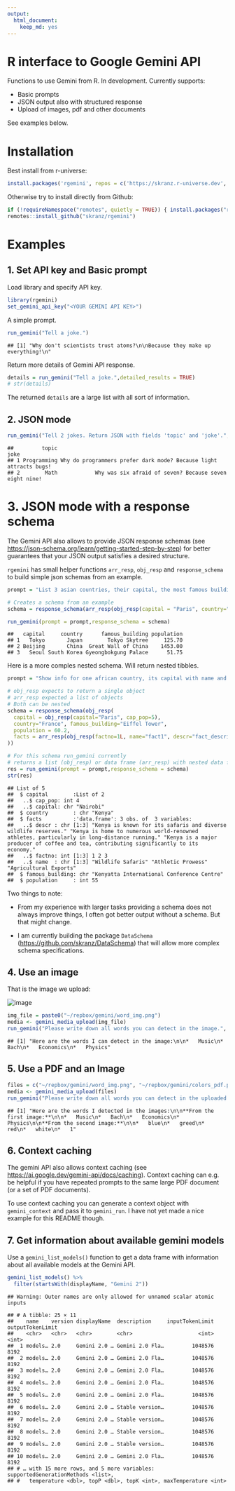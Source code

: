 ```yaml
---
output: 
  html_document: 
    keep_md: yes
---
```

# R interface to Google Gemini API

Functions to use Gemini from R. In development. Currently supports:

- Basic prompts
- JSON output also with structured response
- Upload of images, pdf and other documents

See examples below.

# Installation

Best install from r-universe:

```r
install.packages('rgemini', repos = c('https://skranz.r-universe.dev', 'https://cloud.r-project.org'))
```

Otherwise try to install directly from Github:

```r
if (!requireNamespace("remotes", quietly = TRUE)) { install.packages("remotes") }
remotes::install_github("skranz/rgemini") 
```

# Examples


## 1. Set API key and Basic prompt


Load library and specify API key.

```r
library(rgemini)
set_gemini_api_key("<YOUR GEMINI API KEY>")
```

A simple prompt.

```r
run_gemini("Tell a joke.")
```

```
## [1] "Why don't scientists trust atoms?\n\nBecause they make up everything!\n"
```

Return more details of Gemini API response.


```r
details = run_gemini("Tell a joke.",detailed_results = TRUE)
# str(details)
```

The returned `details` are a large list with all sort of information.

## 2. JSON mode


```r
run_gemini("Tell 2 jokes. Return JSON with fields 'topic' and 'joke'.",json_mode = TRUE)
```

```
##         topic                                                              joke
## 1 Programming Why do programmers prefer dark mode? Because light attracts bugs!
## 2        Math            Why was six afraid of seven? Because seven eight nine!
```


# 3. JSON mode with a response schema

The Gemini API also allows to provide JSON response schemas (see https://json-schema.org/learn/getting-started-step-by-step) for better guarantees that your JSON output satisfies a desired structure.

`rgemini` has small helper functions `arr_resp`, `obj_resp` and `response_schema` to build simple json schemas from an example. 


```r
prompt = "List 3 asian countries, their capital, the most famous building and the countries' inhabitants in million."

# Creates a schema from an example
schema = response_schema(arr_resp(obj_resp(capital = "Paris", country="France", famous_building="Eiffel Tower", population = 60.1)))

run_gemini(prompt = prompt,response_schema = schema)
```

```
##   capital     country      famous_building population
## 1   Tokyo       Japan        Tokyo Skytree     125.70
## 2 Beijing       China  Great Wall of China    1453.00
## 3   Seoul South Korea Gyeongbokgung Palace      51.75
```

Here is a more comples nested schema. Will return nested tibbles.


```r
prompt = "Show info for one african country, its capital with name and population in mio, the most famous building and inhabitants in million. Add three facts about the country."

# obj_resp expects to return a single object
# arr_resp expected a list of objects
# Both can be nested
schema = response_schema(obj_resp(
  capital = obj_resp(capital="Paris", cap_pop=5),
  country="France", famous_building="Eiffel Tower",
  population = 60.2,
  facts = arr_resp(obj_resp(factno=1L, name="fact1", descr="fact_description"))
))

# For this schema run_gemini currently
# returns a list (obj_resp) or data frame (arr_resp) with nested data frames
res = run_gemini(prompt = prompt,response_schema = schema)
str(res)
```

```
## List of 5
##  $ capital        :List of 2
##   ..$ cap_pop: int 4
##   ..$ capital: chr "Nairobi"
##  $ country        : chr "Kenya"
##  $ facts          :'data.frame':	3 obs. of  3 variables:
##   ..$ descr : chr [1:3] "Kenya is known for its safaris and diverse wildlife reserves." "Kenya is home to numerous world-renowned athletes, particularly in long-distance running." "Kenya is a major producer of coffee and tea, contributing significantly to its economy."
##   ..$ factno: int [1:3] 1 2 3
##   ..$ name  : chr [1:3] "Wildlife Safaris" "Athletic Prowess" "Agricultural Exports"
##  $ famous_building: chr "Kenyatta International Conference Centre"
##  $ population     : int 55
```


Two things to note:

- From my experience with larger tasks providing a schema does not always improve things, I often got better output without a schema. But that might change.

- I am currently building the package `DataSchema` (https://github.com/skranz/DataSchema) that will allow more complex schema specifications.


## 4. Use an image

That is the image we upload:

![image](word_img.png)



```r
img_file = paste0("~/repbox/gemini/word_img.png")
media <- gemini_media_upload(img_file)
run_gemini("Please write down all words you can detect in the image.", media=media)
```

```
## [1] "Here are the words I can detect in the image:\n\n*   Music\n*   Bach\n*   Economics\n*   Physics"
```


## 5. Use a PDF and an Image


```r
files = c("~/repbox/gemini/word_img.png", "~/repbox/gemini/colors_pdf.pdf")
media <- gemini_media_upload(files)
run_gemini("Please write down all words you can detect in the uploaded pdf and image.", media=media)
```

```
## [1] "Here are the words I detected in the images:\n\n**From the first image:**\n\n*   Music\n*   Bach\n*   Economics\n*   Physics\n\n**From the second image:**\n\n*   blue\n*   greed\n*   red\n*   white\n*   1"
```

## 6. Context caching

The gemini API also allows context caching (see https://ai.google.dev/gemini-api/docs/caching). Context caching can e.g. be helpful if you have repeated prompts to the same large PDF document (or a set of PDF documents). 

To use context caching you can generate a context object with `gemini_context` and pass it to `gemini_run`. I have not yet made a nice example for this README though.

## 7. Get information about available gemini models

Use a `gemini_list_models()` function to get a data frame with information about all available models at the Gemini API. 


```r
gemini_list_models() %>% 
  filter(startsWith(displayName, "Gemini 2"))
```

```
## Warning: Outer names are only allowed for unnamed scalar atomic inputs
```

```
## # A tibble: 25 × 11
##    name    version displayName  description     inputTokenLimit outputTokenLimit
##    <chr>   <chr>   <chr>        <chr>                     <int>            <int>
##  1 models… 2.0     Gemini 2.0 … Gemini 2.0 Fla…         1048576             8192
##  2 models… 2.0     Gemini 2.0 … Gemini 2.0 Fla…         1048576             8192
##  3 models… 2.0     Gemini 2.0 … Gemini 2.0 Fla…         1048576             8192
##  4 models… 2.0     Gemini 2.0 … Gemini 2.0 Fla…         1048576             8192
##  5 models… 2.0     Gemini 2.0 … Gemini 2.0 Fla…         1048576             8192
##  6 models… 2.0     Gemini 2.0 … Stable version…         1048576             8192
##  7 models… 2.0     Gemini 2.0 … Stable version…         1048576             8192
##  8 models… 2.0     Gemini 2.0 … Stable version…         1048576             8192
##  9 models… 2.0     Gemini 2.0 … Stable version…         1048576             8192
## 10 models… 2.0     Gemini 2.0 … Gemini 2.0 Fla…         1048576             8192
## # … with 15 more rows, and 5 more variables: supportedGenerationMethods <list>,
## #   temperature <dbl>, topP <dbl>, topK <int>, maxTemperature <int>
```

